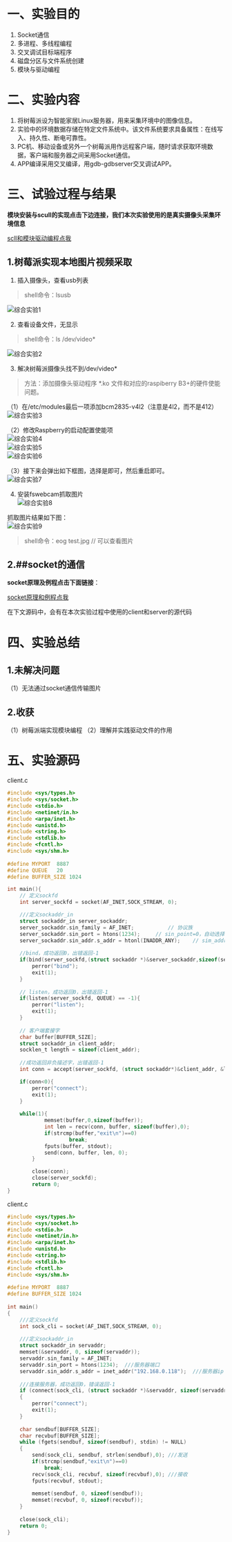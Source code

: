 # 一、实验目的
1. Socket通信
2. 多进程、多线程编程
3. 交叉调试目标端程序
4. 磁盘分区与文件系统创建
5. 模块与驱动编程

# 二、实验内容
1. 将树莓派设为智能家居Linux服务器，用来采集环境中的图像信息。
2. 实验中的环境数据存储在特定文件系统中。该文件系统要求具备属性：在线写入、持久性、断电可靠性。
3. PC机、移动设备或另外一个树莓派用作远程客户端，随时请求获取环境数据，客户端和服务器之间采用Socket通信。
4. APP编译采用交叉编译，用gdb-gdbserver交叉调试APP。

# 三、试验过程与结果
**模块安装与scull的实现点击下边连接，我们本次实验使用的是真实摄像头采集环境信息**

[scll和模块驱动编程点我](https://github.com/yiyading/day-read/tree/master/2020530embedded%E7%BB%BC%E5%90%88%E5%AE%9E%E9%AA%8C)

## 1.树莓派实现本地图片视频采取
1. 插入摄像头，查看usb列表

> shell命令：lsusb

![综合实验1](img/综合实验1.png)

2. 查看设备文件，无显示

> shell命令：ls /dev/video\*

![综合实验2](img/综合实验2.png)

3. 解决树莓派摄像头找不到/dev/video*

> 方法：添加摄像头驱动程序 *.ko 文件和对应的raspiberry B3+的硬件使能问题。

（1）在/etc/modules最后一项添加bcm2835-v4l2（注意是4l2，而不是412）<br>
![综合实验3](img/综合实验3.png)

（2）修改Raspberry的启动配置使能项<br>
![综合实验4](img/综合实验4.png)<br>
![综合实验5](img/综合实验5.png)<br>
![综合实验6](img/综合实验6.png)<br>

（3）接下来会弹出如下框图，选择是即可，然后重启即可。<br>
![综合实验7](img/综合实验7.png)

4. 安装fswebcam抓取图片<br>
![综合实验8](img/综合实验8.png)

抓取图片结果如下图：<br>
![综合实验9](img/综合实验9.png)

> shell命令：eog test.jpg	// 可以查看图片

## 2.##socket的通信

**socket原理及例程点击下面链接**：

[socket原理和例程点我](https://github.com/yiyading/day-read/tree/master/socket%E9%80%9A%E4%BF%A1%E5%8E%9F%E7%90%86%E5%8F%8A%E4%BE%8B%E7%A8%8B)

在下文源码中，会有在本次实验过程中使用的client和server的源代码



# 四、实验总结

## 1.未解决问题
（1）无法通过socket通信传输图片

## 2.收获
（1）树莓派端实现模块编程
（2）理解并实践驱动文件的作用
# 五、实验源码

client.c
```c
#include <sys/types.h>
#include <sys/socket.h>
#include <stdio.h>
#include <netinet/in.h>
#include <arpa/inet.h>
#include <unistd.h>
#include <string.h>
#include <stdlib.h>
#include <fcntl.h>
#include <sys/shm.h>
 
#define MYPORT  8887
#define QUEUE   20
#define BUFFER_SIZE 1024

int main(){
	// 定义sockfd
	int server_sockfd = socket(AF_INET,SOCK_STREAM, 0);

	///定义sockaddr_in
	struct sockaddr_in server_sockaddr;
	server_sockaddr.sin_family = AF_INET;			// 协议族
	server_sockaddr.sin_port = htons(1234);		// sin_point=0，自动选择一个未占用的端口
	server_sockaddr.sin_addr.s_addr = htonl(INADDR_ANY);	// sim_addr.s_addr置为INADDR_ANY，自动填入本机IP地址
 
	//bind，成功返回0，出错返回-1
	if(bind(server_sockfd,(struct sockaddr *)&server_sockaddr,sizeof(server_sockaddr))==-1){
		perror("bind");
		exit(1);
	}
 
	// listen，成功返回0，出错返回-1
	if(listen(server_sockfd, QUEUE) == -1){
		perror("listen");
		exit(1);
	}
 
	// 客户端套接字
	char buffer[BUFFER_SIZE];
	struct sockaddr_in client_addr;
	socklen_t length = sizeof(client_addr);
 
	//成功返回非负描述字，出错返回-1
	int conn = accept(server_sockfd, (struct sockaddr*)&client_addr, &length);

	if(conn<0){
		perror("connect");
		exit(1);
	}
 
	while(1){
       		memset(buffer,0,sizeof(buffer));
        	int len = recv(conn, buffer, sizeof(buffer),0);
        	if(strcmp(buffer,"exit\n")==0)
            		break;
        	fputs(buffer, stdout);
        	send(conn, buffer, len, 0);
    	}

    	close(conn);
    	close(server_sockfd);
    	return 0;
}
```

client.c
```c
#include <sys/types.h>
#include <sys/socket.h>
#include <stdio.h>
#include <netinet/in.h>
#include <arpa/inet.h>
#include <unistd.h>
#include <string.h>
#include <stdlib.h>
#include <fcntl.h>
#include <sys/shm.h>
 
#define MYPORT  8887
#define BUFFER_SIZE 1024
 
int main()
{
    ///定义sockfd
    int sock_cli = socket(AF_INET,SOCK_STREAM, 0);
 
    ///定义sockaddr_in
    struct sockaddr_in servaddr;
    memset(&servaddr, 0, sizeof(servaddr));
    servaddr.sin_family = AF_INET;
    servaddr.sin_port = htons(1234);  ///服务器端口
    servaddr.sin_addr.s_addr = inet_addr("192.168.0.118");  ///服务器ip
 
    ///连接服务器，成功返回0，错误返回-1
    if (connect(sock_cli, (struct sockaddr *)&servaddr, sizeof(servaddr)) < 0)
    {
        perror("connect");
        exit(1);
    }
 
    char sendbuf[BUFFER_SIZE];
    char recvbuf[BUFFER_SIZE];
    while (fgets(sendbuf, sizeof(sendbuf), stdin) != NULL)
    {
        send(sock_cli, sendbuf, strlen(sendbuf),0); ///发送
        if(strcmp(sendbuf,"exit\n")==0)
            break;
        recv(sock_cli, recvbuf, sizeof(recvbuf),0); ///接收
        fputs(recvbuf, stdout);
 
        memset(sendbuf, 0, sizeof(sendbuf));
        memset(recvbuf, 0, sizeof(recvbuf));
    }
 
    close(sock_cli);
    return 0;
}
```

